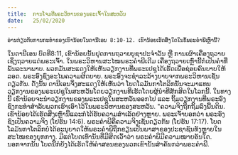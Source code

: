 ```yaml
---
title:  ການໂຈມຕີພຣະວິຫານຂອງພຣະເຈົ້າໃນສະຫວັນ
date:   25/02/2020
---
```


`ອ່ານກ່ຽວກັບການກະທຳຂອງເຂົານ້ອຍໃນດານີເອນ 8:10-12. ເຂົານ້ອຍເຮັດສິ່ງໃດໃນຂໍ້ພຣະຄຳພີເຫຼົ່ານີ້?`

ໃນດານີເອນ ບົດທີ8:11, ເຂົານ້ອຍນັ້ນຢຸດການຖວາຍບູຊາປະຈຳວັນ ຫຼື ການເຜົາເຄື່ອງຖວາຍເຊິ່ງຖວາຍແດ່ພຣະເຈົ້າ. ໃນພຣະວິຫານສະໄໝພຣະຄຳພີເດີມ ເຄື່ອງຖວາຍເຫຼົ່ານີ້ກໍເປັນຄຳທີ່ພັນລະນາພາບ. ພວກມັນສະແດງໃຫ້ເຫັນວຽກງານທີ່ພຣະເຢຊູໄດ້ເຮັດເພື່ອຊ່ອຍຄົນບາບໃຫ້ລອດ. ພຣະອົງຊົງອະໄພຄວາມຜິດບາບ. ພຣະອົງຈະຊຳລະລ້າງບາບຈາກພຣະວິຫານເຊັ່ນດຽວກັນ. ດັ່ງນັ້ນ ດານີເອນຈຶ່ງສະແດງໃຫ້ເຫັນວ່າ ໂບດໂລມັນກາໂຕລິກນັ້ນຈະມາແທນວຽກງານຂອງພຣະເຢຊູໃນສະຫວັນໂດຍວຽກງານທີ່ເຮັດໂດຍຜູ້ນຳທີ່ສັກສິດໃນໂລກນີ້. ໃນທາງນີ້ ເຂົານ້ອຍຈະນຳວຽກງານຂອງພຣະເຢຊູໃນສະຫວັນອອກໄປ ແລະ ຖິ້ມວຽກງານທີ່ພຣະອົງຊົງກະທຳສຳລັບພວກເຮົາເອົາໄວ້ໃນພຣະວິຫານຂອງສະຫວັນ. "ຄວາມຈິງຖືກຖິ້ມລົງພື້ນດິນ. ເຂົານ້ອຍໄດ້ເຮັດສິ່ງເຫຼົ່ານີ້ແລະກໍໄດ້ຮັບຄວາມສຳເລັດຢ່າງຫຼາຍ. ພຣະເຈົ້າບອກວ່າ ພຣະອົງຊົງເປັນຄວາມຈິງ (ໂຢຮັນ 14:6). ພຣະຄຳພີຄືຄວາມຈິງເຊັ່ນດຽວກັນ (ໂຢຮັນ 17:17). ໂບດໂລມັນກາໂຕລິກບໍ່ໄດ້ອະນຸຍາດໃຫ້ພຣະຄຳພີຖືກຂຽນເປັນພາສາຂອງປະຊາຊົນທັງຫຼາຍໃນສະໄໝຂອງຍຸກກາງ. ມີແຕ່ໂບດເທົ່ານັ້ນທີ່ມີສິດເວົ້າວ່າ ພຣະຄຳພີມີຄວາມໝາຍອັນໃດ. ນອກຈາກນັ້ນ ໂບດນີ້ກໍຍັງໄດ້ເຮັດໃຫ້ຄຳສອນຂອງພວກເຂົານັ້ນສຳຄັນກວ່າພຣະຄຳພີ.